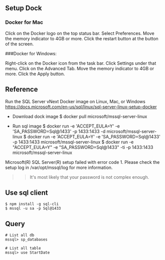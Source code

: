 ## Setup Dock
### Docker for Mac

Click on the Docker logo on the top status bar.
Select Preferences.
Move the memory indicator to 4GB or more.
Click the restart button at the button of the screen.

###Docker for Windows:

Right-click on the Docker icon from the task bar.
Click Settings under that menu.
Click on the Advanced Tab.
Move the memory indicator to 4GB or more.
Click the Apply button.


## Reference
Run the SQL Server vNext Docker image on Linux, Mac, or Windows
https://docs.microsoft.com/en-us/sql/linux/sql-server-linux-setup-docker

* Download dock image
    $ docker pull microsoft/mssql-server-linux

* Run sql image
    $ docker run -e 'ACCEPT_EULA=Y' -e 'SA_PASSWORD=Sql@1433' -p 1433:1433 -d microsoft/mssql-server-linux
    $ docker run -e 'ACCEPT_EULA=Y' -e 'SA_PASSWORD=Sql@1433' -p 1433:1433 microsoft/mssql-server-linux
    $ docker run -e "ACCEPT_EULA=Y" -e "SA_PASSWORD=Sql@1433" -ti -p 1433:1433 microsoft/mssql-server-linux


Microsoft(R) SQL Server(R) setup failed with error code 1. Please check the setup log in /var/opt/mssql/log for more information.
>> It's most likely that your password is not complex enough.


## Use sql client
    $ npm install -g sql-cli
    $ mssql -u sa -p Sql@1433

## Query
    # List all db
    mssql> sp_databases

    # List all table
    mssql> use StartDate